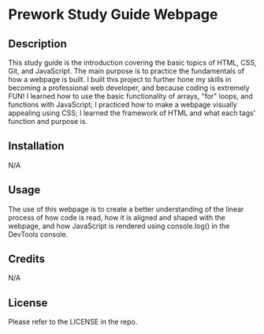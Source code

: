 # Prework Study Guide Webpage

## Description

This study guide is the introduction covering the basic topics of HTML, CSS, Git, and JavaScript. The main purpose is to practice the fundamentals of how a webpage is built. I built this project to further hone my skills in becoming a professional web developer, and because coding is extremely FUN! I learned how to use the basic functionality of arrays, "for" loops, and functions with JavaScript; I practiced how to make a webpage visually appealing using CSS; I learned the framework of HTML and what each tags' function and purpose is.

## Installation

N/A

## Usage

The use of this webpage is to create a better understanding of the linear process of how code is read, how it is aligned and shaped with the webpage, and how JavaScript is rendered using console.log() in the DevTools console.

## Credits

N/A

## License

Please refer to the LICENSE in the repo. 
